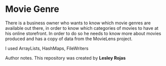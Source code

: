 # Movie Genre

There is a business owner who wants to know which movie genres are available out there, in order to know which categories of movies to have at his online storefront.
In order to do so he needs to know more about movies produced and has a copy of data from the MovieLens project.

I used ArrayLists, HashMaps, FileWriters

Author notes. This repository was created by <b>Lesley Rojas</b>

